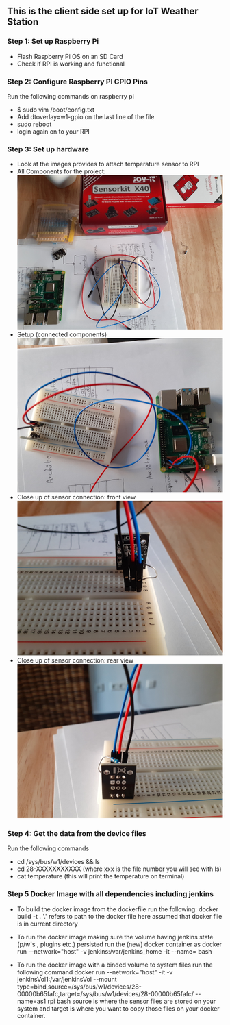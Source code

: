 ## This is the client side set up for IoT Weather Station
### Step 1: Set up Raspberry Pi
* Flash Raspberry Pi OS on an SD Card
* Check if RPI is working and functional

### Step 2: Configure Raspberry PI GPIO Pins
Run the following commands on raspberry pi
* $ sudo vim /boot/config.txt
* Add dtoverlay=w1-gpio on the last line of the file
* sudo reboot
* login again on to your RPI

### Step 3: Set up hardware
* Look at the images provides to attach temperature sensor to RPI 
* All Components for the project: 
![](Images/setup1.jpg)
* Setup  (connected components)
![](Images/setup2.jpg)
* Close up of sensor connection: front view
![](Images/setup3.jpg)
* Close up of sensor connection: rear view
![](Images/setup4.jpg)

### Step 4: Get the data from the device files
Run the following commands
* cd /sys/bus/w1/devices && ls
* cd 28-XXXXXXXXXXX (where xxx is the file number you will see with ls)
* cat temperature (this will print the temperature on terminal)

### Step 5 Docker Image with all dependencies including jenkins
* To build the docker image from the dockerfile run the following:
	docker build -t <name-of-image> . 
  '.' refers to path to the docker file here assumed that docker file is in current directory

* To run the docker image making sure the volume having jenkins state (p/w's , plugins etc.)
  persisted run the (new) docker container as
	docker run --network="host" -v jenkins:/var/jenkins_home -it --name=<name-of-container> <name-of-image> bash

* To run the docker image with a binded volume to system files run the following command
  docker run --network="host" -it -v jenkinsVol1:/var/jenkinsVol --mount  type=bind,source=/sys/bus/w1/devices/28-00000b65fafc,target=/sys/bus/w1/devices/28-00000b65fafc/ --name=as1 rpi bash
  source is where the sensor files are stored on your system and target is where you want to copy those files on your docker container. 

